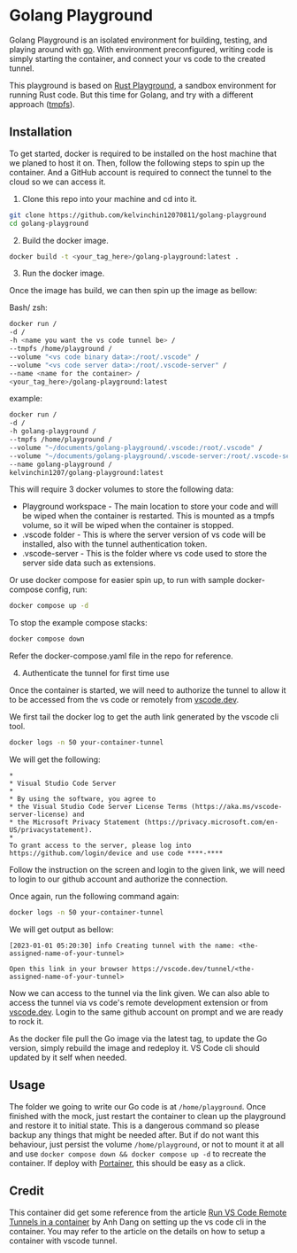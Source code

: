 # Golang Playground

Golang Playground is an isolated environment for building, testing, and playing around with [go](https://go.dev). With
environment preconfigured, writing code is simply starting the container, and connect your vs code to the created
tunnel.

This playground is based on [Rust Playground](https://github.com/kelvinchin12070811/rust-playground), a sandbox
environment for running Rust code. But this time for Golang, and try with a different approach
([tmpfs](https://docs.docker.com/engine/storage/tmpfs/)).

## Installation

To get started, docker is required to be installed on the host machine that we planed to host it on. Then, follow the
following steps to spin up the container. And a GitHub account is required to connect the tunnel to the cloud so we can
access it.

1. Clone this repo into your machine and cd into it.

```bash
git clone https://github.com/kelvinchin12070811/golang-playground
cd golang-playground
```

2. Build the docker image.

```bash
docker build -t <your_tag_here>/golang-playground:latest .
```

3. Run the docker image.

Once the image has build, we can then spin up the image as bellow:

Bash/ zsh:

```bash
docker run /
-d /
-h <name you want the vs code tunnel be> /
--tmpfs /home/playground /
--volume "<vs code binary data>:/root/.vscode" /
--volume "<vs code server data>:/root/.vscode-server" /
--name <name for the container> /
<your_tag_here>/golang-playground:latest
```

example:

```bash
docker run /
-d /
-h golang-playground /
--tmpfs /home/playground /
--volume "~/documents/golang-playground/.vscode:/root/.vscode" /
--volume "~/documents/golang-playground/.vscode-server:/root/.vscode-server" /
--name golang-playground /
kelvinchin1207/golang-playground:latest
```

This will require 3 docker volumes to store the following data:

- Playground workspace - The main location to store your code and will be wiped when the container is restarted. This is
  mounted as a tmpfs volume, so it will be wiped when the container is stopped.
- .vscode folder - This is where the server version of vs code will be installed, also with the tunnel authentication
  token.
- .vscode-server - This is the folder where vs code used to store the server side data such as extensions.

Or use docker compose for easier spin up, to run with sample docker-compose config, run:

```bash
docker compose up -d
```

To stop the example compose stacks:

```bash
docker compose down
```

Refer the docker-compose.yaml file in the repo for reference.

4. Authenticate the tunnel for first time use

Once the container is started, we will need to authorize the tunnel to allow it to be accessed from the vs code or
remotely from [vscode.dev](https://vscode.dev).

We first tail the docker log to get the auth link generated by the vscode cli tool.

```bash
docker logs -n 50 your-container-tunnel
```

We will get the following:

```
*
* Visual Studio Code Server
*
* By using the software, you agree to
* the Visual Studio Code Server License Terms (https://aka.ms/vscode-server-license) and
* the Microsoft Privacy Statement (https://privacy.microsoft.com/en-US/privacystatement).
*
To grant access to the server, please log into https://github.com/login/device and use code ****-****
```

Follow the instruction on the screen and login to the given link, we will need to login to our github account and
authorize the connection.

Once again, run the following command again:

```bash
docker logs -n 50 your-container-tunnel
```

We will get output as bellow:

```
[2023-01-01 05:20:30] info Creating tunnel with the name: <the-assigned-name-of-your-tunnel>

Open this link in your browser https://vscode.dev/tunnel/<the-assigned-name-of-your-tunnel>
```

Now we can access to the tunnel via the link given. We can also able to access the tunnel via vs code's remote
development extension or from [vscode.dev](https://vscode.dev). Login to the same github account on prompt and we are
ready to rock it.

As the docker file pull the Go image via the latest tag, to update the Go version, simply rebuild the image and
redeploy it. VS Code cli should updated by it self when needed.

## Usage

The folder we going to write our Go code is at `/home/playground`. Once finished with the mock, just restart the
container to clean up the playground and restore it to initial state. This is a dangerous command so please backup any
things that might be needed after. But if do not want this behaviour, just persist the volume `/home/playground`, or not
to mount it at all and use `docker compose down && docker compose up -d` to recreate the container. If deploy with
[Portainer](https://www.portainer.io), this should be easy as a click.

## Credit

This container did get some reference from the article
[Run VS Code Remote Tunnels in a container](https://dev.to/codingalex/run-vs-code-remote-tunnels-in-a-container-4lf4)
by Anh Dang on setting up the vs code cli in the container. You may refer to the article on the details on how to setup
a container with vscode tunnel.

